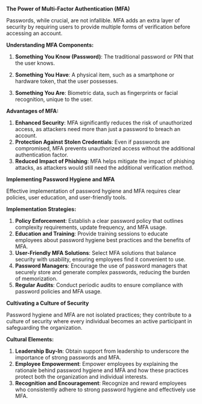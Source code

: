 **The Power of Multi-Factor Authentication (MFA)**

Passwords, while crucial, are not infallible. MFA adds an extra layer of security by requiring users to provide multiple forms of verification before accessing an account.

**Understanding MFA Components:**

1. **Something You Know (Password)**: The traditional password or PIN that the user knows.

2. **Something You Have**: A physical item, such as a smartphone or hardware token, that the user possesses.

3. **Something You Are**: Biometric data, such as fingerprints or facial recognition, unique to the user.


**Advantages of MFA:**

1. **Enhanced Security**: MFA significantly reduces the risk of unauthorized access, as attackers need more than just a password to breach an account.
2. **Protection Against Stolen Credentials**: Even if passwords are compromised, MFA prevents unauthorized access without the additional authentication factor.
3. **Reduced Impact of Phishing**: MFA helps mitigate the impact of phishing attacks, as attackers would still need the additional verification method.

**Implementing Password Hygiene and MFA**

Effective implementation of password hygiene and MFA requires clear policies, user education, and user-friendly tools.

**Implementation Strategies:**

1. **Policy Enforcement**: Establish a clear password policy that outlines complexity requirements, update frequency, and MFA usage.
2. **Education and Training**: Provide training sessions to educate employees about password hygiene best practices and the benefits of MFA.
3. **User-Friendly MFA Solutions**: Select MFA solutions that balance security with usability, ensuring employees find it convenient to use.
4. **Password Managers**: Encourage the use of password managers that securely store and generate complex passwords, reducing the burden of memorization.
5. **Regular Audits**: Conduct periodic audits to ensure compliance with password policies and MFA usage.

**Cultivating a Culture of Security**

Password hygiene and MFA are not isolated practices; they contribute to a culture of security where every individual becomes an active participant in safeguarding the organization.

**Cultural Elements:**

1. **Leadership Buy-In**: Obtain support from leadership to underscore the importance of strong passwords and MFA.
2. **Employee Empowerment**: Empower employees by explaining the rationale behind password hygiene and MFA and how these practices protect both the organization and individual interests.
3. **Recognition and Encouragement**: Recognize and reward employees who consistently adhere to strong password hygiene and effectively use MFA.